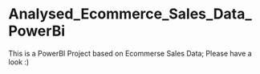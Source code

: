# Analysed_Ecommerce_Sales_Data_PowerBi
This is a PowerBI Project based on Ecommerse Sales Data;
Please have a look :)
